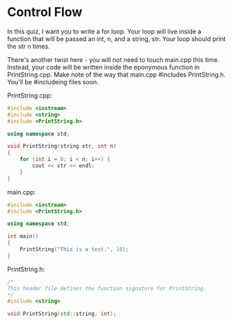 # Control Flow

In this quiz, I want you to write a for loop. Your loop will live inside a function that will be passed an int, n, and a string, str. Your loop should print the str n times.

There's another twist here - you will not need to touch main.cpp this time. Instead, your code will be written inside the eponymous function in PrintString.cpp. Make note of the way that main.cpp #includes PrintString.h. You'll be #includeing files soon.

PrintString.cpp:

```c++
#include <iostream>
#include <string>
#include <PrintString.h>

using namespace std;

void PrintString(string str, int n)
{
    for (int i = 0; i < n; i++) {
        cout << str << endl;
    }
}
```

main.cpp:

```c++
#include <iostream>
#include <PrintString.h>

using namespace std;

int main()
{
    PrintString("This is a test.", 10);
}

```

PrintString.h:

```c++
/*
This header file defines the function signature for PrintString.
*/
#include <string>

void PrintString(std::string, int);

```
